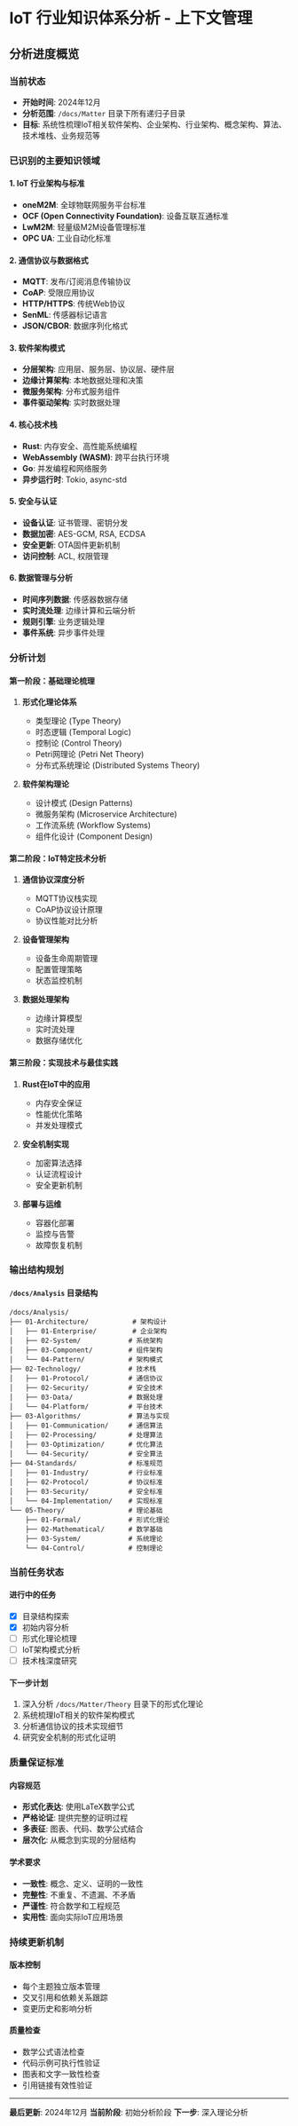 # IoT 行业知识体系分析 - 上下文管理

## 分析进度概览

### 当前状态
- **开始时间**: 2024年12月
- **分析范围**: `/docs/Matter` 目录下所有递归子目录
- **目标**: 系统性梳理IoT相关软件架构、企业架构、行业架构、概念架构、算法、技术堆栈、业务规范等

### 已识别的主要知识领域

#### 1. IoT 行业架构与标准
- **oneM2M**: 全球物联网服务平台标准
- **OCF (Open Connectivity Foundation)**: 设备互联互通标准
- **LwM2M**: 轻量级M2M设备管理标准
- **OPC UA**: 工业自动化标准

#### 2. 通信协议与数据格式
- **MQTT**: 发布/订阅消息传输协议
- **CoAP**: 受限应用协议
- **HTTP/HTTPS**: 传统Web协议
- **SenML**: 传感器标记语言
- **JSON/CBOR**: 数据序列化格式

#### 3. 软件架构模式
- **分层架构**: 应用层、服务层、协议层、硬件层
- **边缘计算架构**: 本地数据处理和决策
- **微服务架构**: 分布式服务组件
- **事件驱动架构**: 实时数据处理

#### 4. 核心技术栈
- **Rust**: 内存安全、高性能系统编程
- **WebAssembly (WASM)**: 跨平台执行环境
- **Go**: 并发编程和网络服务
- **异步运行时**: Tokio, async-std

#### 5. 安全与认证
- **设备认证**: 证书管理、密钥分发
- **数据加密**: AES-GCM, RSA, ECDSA
- **安全更新**: OTA固件更新机制
- **访问控制**: ACL, 权限管理

#### 6. 数据管理与分析
- **时间序列数据**: 传感器数据存储
- **实时流处理**: 边缘计算和云端分析
- **规则引擎**: 业务逻辑处理
- **事件系统**: 异步事件处理

### 分析计划

#### 第一阶段：基础理论梳理
1. **形式化理论体系**
   - 类型理论 (Type Theory)
   - 时态逻辑 (Temporal Logic)
   - 控制论 (Control Theory)
   - Petri网理论 (Petri Net Theory)
   - 分布式系统理论 (Distributed Systems Theory)

2. **软件架构理论**
   - 设计模式 (Design Patterns)
   - 微服务架构 (Microservice Architecture)
   - 工作流系统 (Workflow Systems)
   - 组件化设计 (Component Design)

#### 第二阶段：IoT特定技术分析
1. **通信协议深度分析**
   - MQTT协议栈实现
   - CoAP协议设计原理
   - 协议性能对比分析

2. **设备管理架构**
   - 设备生命周期管理
   - 配置管理策略
   - 状态监控机制

3. **数据处理架构**
   - 边缘计算模型
   - 实时流处理
   - 数据存储优化

#### 第三阶段：实现技术与最佳实践
1. **Rust在IoT中的应用**
   - 内存安全保证
   - 性能优化策略
   - 并发处理模式

2. **安全机制实现**
   - 加密算法选择
   - 认证流程设计
   - 安全更新机制

3. **部署与运维**
   - 容器化部署
   - 监控与告警
   - 故障恢复机制

### 输出结构规划

#### `/docs/Analysis` 目录结构
```
/docs/Analysis/
├── 01-Architecture/           # 架构设计
│   ├── 01-Enterprise/         # 企业架构
│   ├── 02-System/            # 系统架构
│   ├── 03-Component/         # 组件架构
│   └── 04-Pattern/           # 架构模式
├── 02-Technology/            # 技术栈
│   ├── 01-Protocol/          # 通信协议
│   ├── 02-Security/          # 安全技术
│   ├── 03-Data/              # 数据处理
│   └── 04-Platform/          # 平台技术
├── 03-Algorithms/            # 算法与实现
│   ├── 01-Communication/     # 通信算法
│   ├── 02-Processing/        # 处理算法
│   ├── 03-Optimization/      # 优化算法
│   └── 04-Security/          # 安全算法
├── 04-Standards/             # 标准规范
│   ├── 01-Industry/          # 行业标准
│   ├── 02-Protocol/          # 协议标准
│   ├── 03-Security/          # 安全标准
│   └── 04-Implementation/    # 实现标准
└── 05-Theory/                # 理论基础
    ├── 01-Formal/            # 形式化理论
    ├── 02-Mathematical/      # 数学基础
    ├── 03-System/            # 系统理论
    └── 04-Control/           # 控制理论
```

### 当前任务状态

#### 进行中的任务
- [x] 目录结构探索
- [x] 初始内容分析
- [ ] 形式化理论梳理
- [ ] IoT架构模式分析
- [ ] 技术栈深度研究

#### 下一步计划
1. 深入分析 `/docs/Matter/Theory` 目录下的形式化理论
2. 系统梳理IoT相关的软件架构模式
3. 分析通信协议的技术实现细节
4. 研究安全机制的形式化证明

### 质量保证标准

#### 内容规范
- **形式化表达**: 使用LaTeX数学公式
- **严格论证**: 提供完整的证明过程
- **多表征**: 图表、代码、数学公式结合
- **层次化**: 从概念到实现的分层结构

#### 学术要求
- **一致性**: 概念、定义、证明的一致性
- **完整性**: 不重复、不遗漏、不矛盾
- **严谨性**: 符合数学和工程规范
- **实用性**: 面向实际IoT应用场景

### 持续更新机制

#### 版本控制
- 每个主题独立版本管理
- 交叉引用和依赖关系跟踪
- 变更历史和影响分析

#### 质量检查
- 数学公式语法检查
- 代码示例可执行性验证
- 图表和文字一致性检查
- 引用链接有效性验证

---

**最后更新**: 2024年12月
**当前阶段**: 初始分析阶段
**下一步**: 深入理论分析
